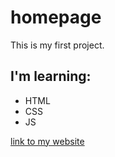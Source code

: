 # homepage

This is my first project.

## I'm learning:
- HTML
- CSS
- JS

[link to my website](https://edziaca.github.io/homepage/)
